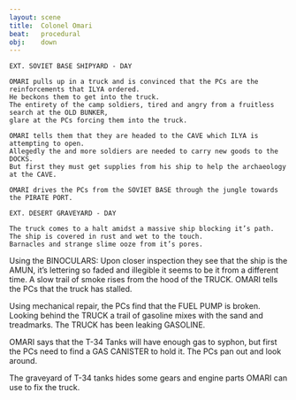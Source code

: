 ```yaml
---
layout: scene
title:  Colonel Omari
beat:   procedural
obj:    down
---
```



~~~
EXT. SOVIET BASE SHIPYARD - DAY

OMARI pulls up in a truck and is convinced that the PCs are the reinforcements that ILYA ordered.
He beckons them to get into the truck.
The entirety of the camp soldiers, tired and angry from a fruitless search at the OLD BUNKER,
glare at the PCs forcing them into the truck.

OMARI tells them that they are headed to the CAVE which ILYA is attempting to open.
Allegedly the and more soldiers are needed to carry new goods to the DOCKS.
But first they must get supplies from his ship to help the archaeology at the CAVE.

OMARI drives the PCs from the SOVIET BASE through the jungle towards the PIRATE PORT.

EXT. DESERT GRAVEYARD - DAY

The truck comes to a halt amidst a massive ship blocking it’s path.
The ship is covered in rust and wet to the touch.
Barnacles and strange slime ooze from it’s pores.
~~~

Using the BINOCULARS: Upon closer inspection they see that the ship is the AMUN,
it’s lettering so faded and illegible it seems to be it from a different time.
A slow trail of smoke rises from the hood of the TRUCK.
OMARI tells the PCs that the truck has stalled.

Using mechanical repair, the PCs find that the FUEL PUMP is broken.
Looking behind the TRUCK a trail of gasoline mixes with the sand and treadmarks.
The TRUCK has been leaking GASOLINE.

OMARI says that the T-34 Tanks will have enough gas to syphon,
but first the PCs need to find a GAS CANISTER to hold it.
The PCs pan out and look around.

The graveyard of T-34 tanks hides some gears and engine parts OMARI can use to fix the truck.



